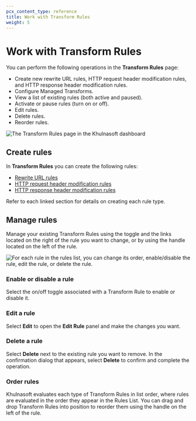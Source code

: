 ```yaml
---
pcx_content_type: reference
title: Work with Transform Rules
weight: 5
---
```


# Work with Transform Rules

You can perform the following operations in the **Transform Rules** page:

- Create new rewrite URL rules, HTTP request header modification rules, and HTTP response header modification rules.
- Configure Managed Transforms.
- View a list of existing rules (both active and paused).
- Activate or pause rules (turn on or off).
- Edit rules.
- Delete rules.
- Reorder rules.

![The Transform Rules page in the Khulnasoft dashboard](/images/rules/transform/transform-rules-tab.png)

## Create rules

In **Transform Rules** you can create the following rules:

- [Rewrite URL rules](/rules/transform/url-rewrite/create-dashboard/)
- [HTTP request header modification rules](/rules/transform/request-header-modification/create-dashboard/)
- [HTTP response header modification rules](/rules/transform/response-header-modification/create-dashboard/)

Refer to each linked section for details on creating each rule type.

## Manage rules

Manage your existing Transform Rules using the toggle and the links located on the right of the rule you want to change, or by using the handle located on the left of the rule.

![For each rule in the rules list, you can change its order, enable/disable the rule, edit the rule, or delete the rule.](/images/rules/transform/rule-operations.png)

### Enable or disable a rule

Select the on/off toggle associated with a Transform Rule to enable or disable it.

### Edit a rule

Select **Edit** to open the **Edit Rule** panel and make the changes you want.

### Delete a rule

Select **Delete** next to the existing rule you want to remove. In the confirmation dialog that appears, select **Delete** to confirm and complete the operation.

### Order rules

Khulnasoft evaluates each type of Transform Rules in list order, where rules are evaluated in the order they appear in the Rules List. You can drag and drop Transform Rules into position to reorder them using the handle on the left of the rule.
